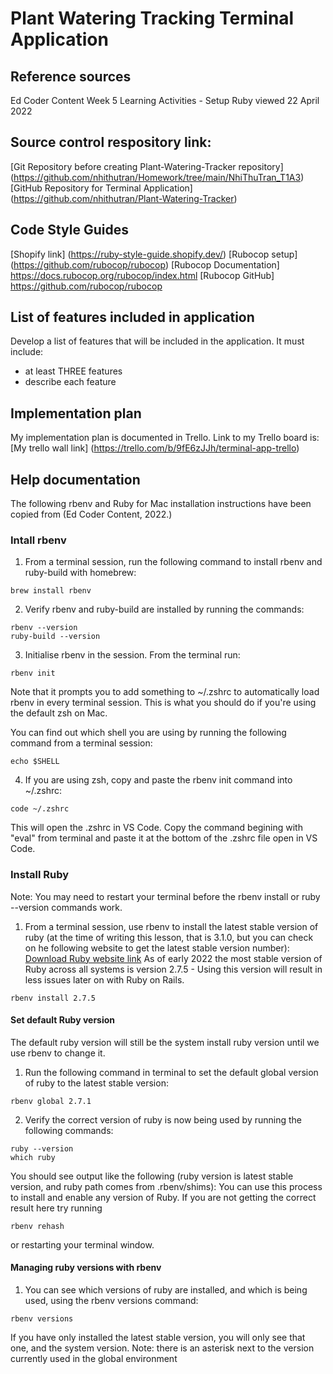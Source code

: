 # Plant Watering Tracking Terminal Application

## Reference sources
Ed Coder Content Week 5 Learning Activities - Setup Ruby viewed 22 April 2022

## Source control respository link:
[Git Repository before creating Plant-Watering-Tracker repository] (https://github.com/nhithutran/Homework/tree/main/NhiThuTran_T1A3)
[GitHub Repository for Terminal Application] (https://github.com/nhithutran/Plant-Watering-Tracker)

## Code Style Guides
[Shopify link] (https://ruby-style-guide.shopify.dev/)
[Rubocop setup] (https://github.com/rubocop/rubocop)
[Rubocop Documentation] https://docs.rubocop.org/rubocop/index.html
[Rubocop GitHub] https://github.com/rubocop/rubocop

## List of features included in application
Develop a list of features that will be included in the application. It must include:
- at least THREE features
- describe each feature

## Implementation plan
My implementation plan is documented in Trello.  Link to my Trello board is:
[My trello wall link] (https://trello.com/b/9fE6zJJh/terminal-app-trello)

## Help documentation
The following rbenv and Ruby for Mac installation instructions have been copied from (Ed Coder Content, 2022.)

### Intall rbenv
1. From a terminal session, run the following command to install rbenv and ruby-build with homebrew:
```
brew install rbenv
```
2. Verify rbenv and ruby-build are installed by running the commands:
```
rbenv --version
ruby-build --version
```
3. Initialise rbenv in the session. From the terminal run:
```
rbenv init
```
Note that it prompts you to add something to ~/.zshrc to automatically load rbenv in every terminal session. This is what you should do if you're using the default zsh on Mac.

You can find out which shell you are using by running the following command from a terminal session:
```
echo $SHELL
```
4. If you are using zsh, copy and paste the rbenv init command into ~/.zshrc:
```
code ~/.zshrc
```
This will open the .zshrc in VS Code. Copy the command begining with "eval" from terminal and paste it at the bottom of the .zshrc file open in VS Code.

### Install Ruby
Note: You may need to restart your terminal before the  rbenv install or ruby --version commands work.

1. From a terminal session, use rbenv to install the latest stable version of ruby (at the time of writing this lesson, that is 3.1.0, but you can check on he following website to get the latest stable version number):
[Download Ruby website link](https://www.ruby-lang.org/en/downloads/)
As of early 2022 the most stable version of Ruby across all systems is version 2.7.5 - Using this version will result in less issues later on with Ruby on Rails.
```
rbenv install 2.7.5
```

#### Set default Ruby version
The default ruby version will still be the system install ruby version until we use rbenv to change it.
1. Run the following command in terminal to set the default global version of ruby to the latest stable version:
```
rbenv global 2.7.1
```
2. Verify the correct version of ruby is now being used by running the following commands:
```
ruby --version
which ruby
```
You should see output like the following (ruby version is latest stable version, and ruby path comes from .rbenv/shims):
You can use this process to install and enable any version of Ruby.
If you are not getting the correct result here try running
```
rbenv rehash
```
or restarting your terminal window.

#### Managing ruby versions with rbenv
1. You can see which versions of ruby are installed, and which is being used, using the rbenv versions command:
```
rbenv versions
```
If you have only installed the latest stable version, you will only see that one, and the system version.
Note: there is an asterisk next to the version currently used in the global environment
